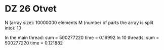 # DZ 26 Otvet

N (array size): 10000000 elements
M (number of parts the array is split into): 10

In the main thread:      sum = 500277220         time = 0.16992
In 10 threads:           sum = 500277220         time = 0.121882
